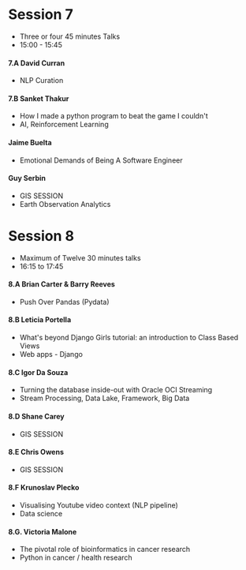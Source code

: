 
# Session 7

* Three or four 45 minutes Talks
* 15:00 - 15:45

#### 7.A David Curran			
* NLP Curation

#### 7.B Sanket Thakur

* How I made a python program to beat the game I couldn't	
* AI, Reinforcement Learning	

#### Jaime Buelta			
* Emotional Demands of Being A Software Engineer

#### Guy Serbin
* GIS SESSION
* Earth Observation Analytics

<hline>

# Session 8

* Maximum of Twelve 30 minutes talks
* 16:15 to 17:45

#### 8.A Brian Carter & Barry Reeves	
* Push Over Pandas (Pydata)

#### 8.B Leticia Portella
* What's beyond Django Girls tutorial: an introduction to Class Based Views	
* Web apps - Django

#### 8.C Igor Da Souza
* Turning the database inside-out with Oracle OCI Streaming	
* Stream Processing, Data Lake, Framework, Big Data

#### 8.D Shane Carey
* GIS SESSION

#### 8.E Chris Owens
* GIS SESSION

#### 8.F  Krunoslav Plecko 

* Visualising Youtube video context (NLP pipeline)	
* Data science

#### 8.G. Victoria Malone

* The pivotal role of bioinformatics in cancer research	
* Python in cancer / health research
